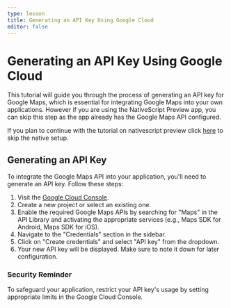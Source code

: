 ```yaml
---
type: lesson
title: Generating an API Key Using Google Cloud
editor: false
---
```


# Generating an API Key Using Google Cloud

This tutorial will guide you through the process of generating an API key for Google Maps, which is essential for integrating Google Maps into your own applications. However if you are using the NativeScript Preview app, you can skip this step as the app already has the Google Maps API configured.

If you plan to continue with the tutorial on nativescript preview click [here](/1-introduction-and-setup/2-building-your-map/1-creating-the-map-view) to skip the native setup.  
<!-- GOTO Next -->


## Generating an API Key

To integrate the Google Maps API into your application, you'll need to generate an API key. Follow these steps:

1. Visit the [Google Cloud Console](https://console.cloud.google.com/).
2. Create a new project or select an existing one.
3. Enable the required Google Maps APIs by searching for "Maps" in the API Library and activating the appropriate services (e.g., Maps SDK for Android, Maps SDK for iOS).
4. Navigate to the "Credentials" section in the sidebar.
5. Click on "Create credentials" and select "API key" from the dropdown.
6. Your new API key will be displayed. Make sure to note it down for later configuration.

### Security Reminder

To safeguard your application, restrict your API key's usage by setting appropriate limits in the Google Cloud Console.
